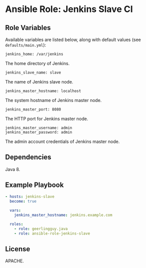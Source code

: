 # Ansible Role: Jenkins Slave CI

## Role Variables

Available variables are listed below, along with default values (see `defaults/main.yml`):

    jenkins_home: /var/jenkins

The home directory of Jenkins.

    jenkins_slave_name: slave

The name of Jenkins slave node.

    jenkins_master_hostname: localhost

The system hostname of Jenkins master node.

    jenkins_master_port: 8080

The HTTP port for Jenkins master node.

    jenkins_master_username: admin
    jenkins_master_password: admin

The admin account credentials of Jenkins master node.

## Dependencies

Java 8.

## Example Playbook

```yaml
- hosts: jenkins-slave
  become: true
  
  vars:
    jenkins_master_hostname: jenkins.example.com

  roles:
    - role: geerlingguy.java
    - role: ansible-role-jenkins-slave
```

## License

APACHE.
